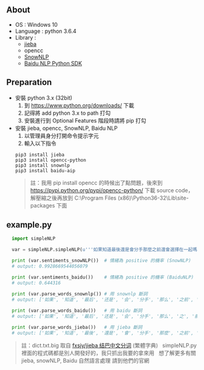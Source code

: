 ## About
- OS : Windows 10
- Language : python 3.6.4
- Library : 
  - [jieba](https://github.com/fxsjy/jieba)
  - opencc
  - [SnowNLP](https://github.com/isnowfy/snownlp)
  - [Baidu NLP Python SDK](https://cloud.baidu.com/product/nlp)
## Preparation
- 安裝 python 3.x (32bit)
  1. 到 https://www.python.org/downloads/ 下載
  2. 記得將 add python 3.x to path 打勾
  3. 安裝進行到 Optional Features 階段時請將 pip 打勾
- 安裝 jieba, opencc, SnowNLP, Baidu NLP
  1. 以管理員身分打開命令提示字元
  2. 輸入以下指令
  ```
  pip3 install jieba
  pip3 install opencc-python
  pip3 install snownlp
  pip3 install baidu-aip
  ```
  > 註：我用 pip install opencc 的時候出了點問題，後來到 https://pypi.python.org/pypi/opencc-python/ 下載 source code，解壓縮之後再放到 C:\Program Files (x86)\Python36-32\Lib\site-packages 下面
## example.py
``` python
  import simpleNLP

  var = simpleNLP.simpleNLP(u'''如果知道最後還是會分手那麼之前還會選擇在一起嗎''')

  print (var.sentiments_snowNLP())  # 情緒為 positive 的機率 (SnowNLP)
  # output: 0.9928669544056079

  print (var.sentiments_baidu())    # 情緒為 positive 的機率 (BaiduNLP)
  # output: 0.644316

  print (var.parse_words_snownlp()) # 用 snownlp 斷詞
  # output: ['如果', '知道', '最后', '还是', '会', '分手', '那么', '之前', '还会', '选择', '在', '一起', '吗']
  
  print (var.parse_words_baidu())   # 用 baidu 斷詞
  # output: ['如果', '知道', '最后', '还是', '会', '分手', '那么', '之', '前', '还会', '选择', '在一起', '吗']

  print (var.parse_words_jieba())   # 用 jieba 斷詞
  # output: ['如果', '知道', '最後', '還是', '會', '分手', '那麼', '之前', '還會', '選擇', '在', '一起', '嗎']
```
> 註：dict.txt.big 取自 [fxsjy/jieba 结巴中文分词](https://github.com/fxsjy/jieba) (繁體字典)  
> simpleNLP.py 裡面的程式碼都是別人開發好的，我只抓出我要的拿來用  
> 想了解更多有關 jieba, snowNLP, Baidu 自然語言處理 請到他們的官網
